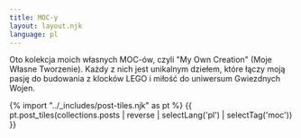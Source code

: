 ```yaml
---
title: MOC-y
layout: layout.njk
language: pl
---
```


<p>Oto kolekcja moich własnych MOC-ów, czyli "My Own Creation" (Moje Własne Tworzenie). Każdy z nich jest unikalnym dziełem, które łączy moją pasję do budowania z klocków LEGO i miłość do uniwersum Gwiezdnych Wojen.</p>

{% import "../_includes/post-tiles.njk" as pt %}
{{ pt.post_tiles(collections.posts | reverse | selectLang('pl') | selectTag('moc')) }}